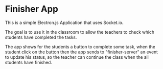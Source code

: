 # Finisher App

This is a simple Electron.js Application that uses Socket.io.

The goal is to use it in the classroom to allow the teachers to check which students have completed the tasks.

The app shows for the students a button to complete some task, when the student click on the button then the app sends to "finisher-server" an event to update his status, so the teacher can continue the class when the all students have finished.